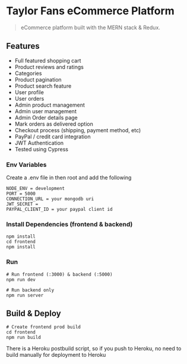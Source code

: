 # Taylor Fans eCommerce Platform

> eCommerce platform built with the MERN stack & Redux.

## Features

- Full featured shopping cart
- Product reviews and ratings
- Categories
- Product pagination
- Product search feature
- User profile
- User orders
- Admin product management
- Admin user management
- Admin Order details page
- Mark orders as delivered option
- Checkout process (shipping, payment method, etc)
- PayPal / credit card integration
- JWT Authentication
- Tested using Cypress

### Env Variables

Create a .env file in then root and add the following

```
NODE_ENV = development
PORT = 5000
CONNECTION_URL = your mongodb uri
JWT_SECRET =
PAYPAL_CLIENT_ID = your paypal client id
```

### Install Dependencies (frontend & backend)

```
npm install
cd frontend
npm install
```

### Run

```
# Run frontend (:3000) & backend (:5000)
npm run dev

# Run backend only
npm run server
```

## Build & Deploy

```
# Create frontend prod build
cd frontend
npm run build
```

There is a Heroku postbuild script, so if you push to Heroku, no need to build manually for deployment to Heroku
